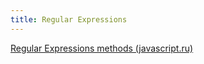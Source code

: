 ```yaml
---
title: Regular Expressions
---
```



[Regular Expressions methods (javascript.ru)](http://learn.javascript.ru/regexp-methods)

